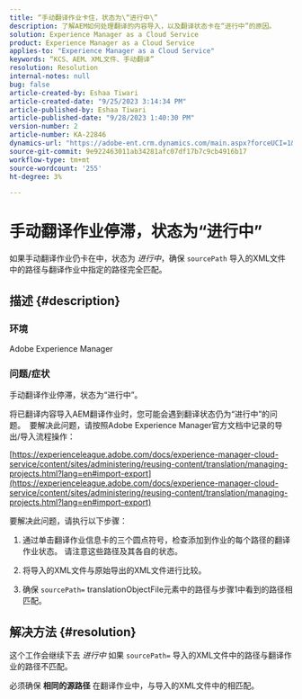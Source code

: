 ```yaml
---
title: “手动翻译作业卡住，状态为\“进行中\”
description: 了解AEM如何处理翻译的内容导入，以及翻译状态卡在“进行中”的原因。
solution: Experience Manager as a Cloud Service
product: Experience Manager as a Cloud Service
applies-to: "Experience Manager as a Cloud Service"
keywords: “KCS、AEM、XML文件、手动翻译”
resolution: Resolution
internal-notes: null
bug: false
article-created-by: Eshaa Tiwari
article-created-date: "9/25/2023 3:14:34 PM"
article-published-by: Eshaa Tiwari
article-published-date: "9/28/2023 1:40:30 PM"
version-number: 2
article-number: KA-22846
dynamics-url: "https://adobe-ent.crm.dynamics.com/main.aspx?forceUCI=1&pagetype=entityrecord&etn=knowledgearticle&id=7ee83c3b-b65b-ee11-be6f-6045bd006704"
source-git-commit: 9e922463011ab34281afc07df17b7c9cb4916b17
workflow-type: tm+mt
source-wordcount: '255'
ht-degree: 3%

---
```


# 手动翻译作业停滞，状态为“进行中”


如果手动翻译作业仍卡在中，状态为 *进行中*，确保 `sourcePath` 导入的XML文件中的路径与翻译作业中指定的路径完全匹配。

## 描述 {#description}


### <b>环境</b>

Adobe Experience Manager



### <b>问题/症状</b>

手动翻译作业停滞，状态为“进行中”。



将已翻译内容导入AEM翻译作业时，您可能会遇到翻译状态仍为“进行中”的问题。  要解决此问题，请按照Adobe Experience Manager官方文档中记录的导出/导入流程操作：



[https://experienceleague.adobe.com/docs/experience-manager-cloud-service/content/sites/administering/reusing-content/translation/managing-projects.html?lang=en#import-export](https://experienceleague.adobe.com/docs/experience-manager-cloud-service/content/sites/administering/reusing-content/translation/managing-projects.html?lang=en#import-export)



要解决此问题，请执行以下步骤：



1. 通过单击翻译作业信息卡的三个圆点符号，检查添加到作业的每个路径的翻译作业状态。 请注意这些路径及其各自的状态。

2. 将导入的XML文件与原始导出的XML文件进行比较。

3. 确保 `sourcePath=` translationObjectFile元素中的路径与步骤1中看到的路径相匹配。




## 解决方法 {#resolution}


这个工作会继续下去 *进行中* 如果 `sourcePath=` 导入的XML文件中的路径与翻译作业的路径不匹配。

必须确保 <b>相同的源路径</b> 在翻译作业中，与导入的XML文件中的相匹配。

